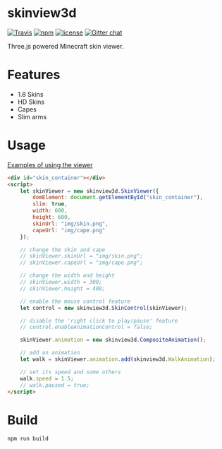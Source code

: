 skinview3d
========

[![Travis](https://img.shields.io/travis/to2mbn/skinview3d.svg?style=flat-square)](https://travis-ci.org/to2mbn/skinview3d)
[![npm](https://img.shields.io/npm/v/skinview3d.svg?style=flat-square)](https://www.npmjs.com/package/skinview3d)
[![license](https://img.shields.io/badge/license-MIT-yellowgreen.svg?style=flat-square)](https://github.com/to2mbn/skinview3d/blob/master/LICENSE)
[![Gitter chat](https://img.shields.io/gitter/room/TechnologyAdvice/Stardust.svg?style=flat-square)](https://gitter.im/skinview3d/Lobby)

Three.js powered Minecraft skin viewer.

# Features
* 1.8 Skins
* HD Skins
* Capes
* Slim arms

# Usage
[Examples of using the viewer](https://to2mbn.github.io/skinview3d/)
```html
<div id="skin_container"></div>
<script>
	let skinViewer = new skinview3d.SkinViewer({
		domElement: document.getElementById("skin_container"),
		slim: true,
		width: 600,
		height: 600,
		skinUrl: "img/skin.png",
		capeUrl: "img/cape.png"
	});

	// change the skin and cape
	// skinViewer.skinUrl = "img/skin.png";
	// skinViewer.capeUrl = "img/cape.png";

	// change the width and height
	// skinViewer.width = 300;
	// skinViewer.height = 400;

	// enable the mouse control feature
	let control = new skinview3d.SkinControl(skinViewer);

	// disable the 'right click to play/pause' feature
	// control.enableAnimationControl = false;

	skinViewer.animation = new skinview3d.CompositeAnimation();

	// add an animation
	let walk = skinViewer.animation.add(skinview3d.WalkAnimation);

	// set its speed and some others
	walk.speed = 1.5;
	// walk.paused = true;
</script>
```

# Build
`npm run build`
